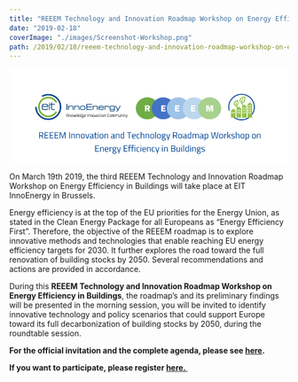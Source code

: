 ```yaml
---
title: "REEEM Technology and Innovation Roadmap Workshop on Energy Efficiency in Buildings now open for registration!"
date: "2019-02-18"
coverImage: "./images/Screenshot-Workshop.png"
path: /2019/02/18/reeem-technology-and-innovation-roadmap-workshop-on-energy-efficiency-in-buildings-now-open-for-registration/
---
```


![Energy Efficiency in Buildings](./images/Screenshot-Workshop.png)

On March 19th 2019, the third REEEM Technology and Innovation Roadmap Workshop on Energy Efficiency in Buildings will take place at EIT InnoEnergy in Brussels.

Energy efficiency is at the top of the EU priorities for the Energy Union, as stated in the Clean Energy Package for all Europeans as “Energy Efficiency First”. Therefore, the objective of the REEEM roadmap is to explore innovative methods and technologies that enable reaching EU energy efficiency targets for 2030. It further explores the road toward the full renovation of building stocks by 2050. Several recommendations and actions are provided in accordance.

During this **REEEM Technology and Innovation Roadmap Workshop on Energy Efficiency in Buildings**, the roadmap’s and its preliminary findings will be presented in the morning session, you will be invited to identify innovative technology and policy scenarios that could support Europe toward its full decarbonization of building stocks by 2050, during the roundtable session.

**For the official invitation and the complete agenda, please see [here](../uploads/2019/02/Invitation_and_Agenda_EIT_Workshop.pdf).**

**If you want to participate, please register [here. ](https://docs.google.com/forms/d/e/1FAIpQLSern0u-fbbBIRJ_kOqksFhDODZJ3aFIEuoTM45YvsqMIoIPLQ/viewform)**
